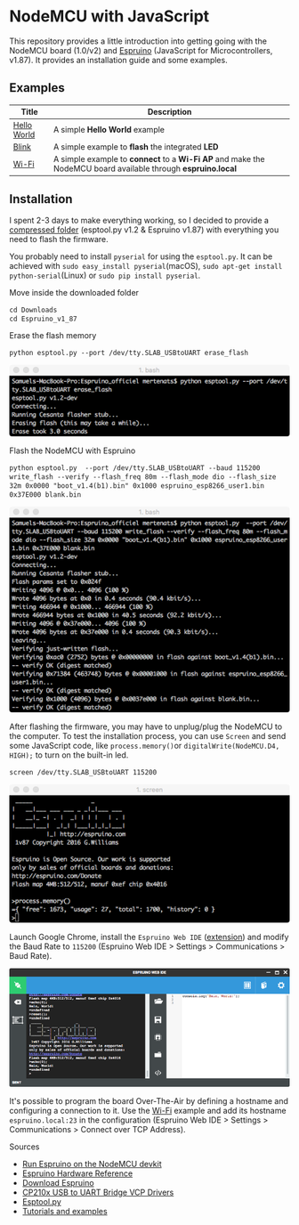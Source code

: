# NodeMCU with JavaScript
This repository provides a little introduction into getting going with the NodeMCU board (1.0/v2) and [Espruino](http://www.espruino.com) (JavaScript for Microcontrollers, v1.87). It provides an installation guide and some examples.

## Examples
| Title     							              	      | Description        											                              |
|-----------------------------------------------|-----------------------------------------------------------------------|
| [Hello World](01_hello_world.js)     				  | A simple **Hello World** example     					                       	|
| [Blink](02_blink_led.js)     				          | A simple example to **flash** the integrated **LED**                	|
| [Wi-Fi](03_wifi.js)     				              | A simple example to **connect** to a **Wi-Fi AP** and make the NodeMCU board available through **espruino.local**                   	|


## Installation
I spent 2-3 days to make everything working, so I decided to provide a [compressed folder](firmware/Espruino_v1_87.zip) (esptool.py v1.2 & Espruino v1.87) with everything you need to flash the firmware.

You probably need to install `pyserial` for using the `esptool.py`. It can be achieved with `sudo easy_install pyserial`(macOS), `sudo apt-get install python-serial`(Linux) or `sudo pip install pyserial`.

Move inside the downloaded folder
```
cd Downloads
cd Espruino_v1_87
```

Erase the flash memory
```
python esptool.py --port /dev/tty.SLAB_USBtoUART erase_flash
```

![Erase flash](images/erase_flash.png)

Flash the NodeMCU with Espruino
```
python esptool.py  --port /dev/tty.SLAB_USBtoUART --baud 115200 write_flash --verify --flash_freq 80m --flash_mode dio --flash_size 32m 0x0000 "boot_v1.4(b1).bin" 0x1000 espruino_esp8266_user1.bin 0x37E000 blank.bin
```

![Flash firmware](images/flash_firmware.png)

After flashing the firmware, you may have to unplug/plug the NodeMCU to the computer. To test the installation process, you can use `Screen` and send some JavaScript code, like `process.memory()`or `digitalWrite(NodeMCU.D4, HIGH);` to turn on the built-in led.
```
screen /dev/tty.SLAB_USBtoUART 115200
```

![Screen](images/screen_espruino.png)

Launch Google Chrome, install the `Espruino Web IDE` ([extension](https://www.google.ch/url?sa=t&rct=j&q=&esrc=s&source=web&cd=2&cad=rja&uact=8&sqi=2&ved=0ahUKEwiJ-qjbsvjPAhWDnBoKHcnuAfEQFggpMAE&url=https%3A%2F%2Fchrome.google.com%2Fwebstore%2Fdetail%2Fespruino-web-ide%2Fbleoifhkdalbjfbobjackfdifdneehpo&usg=AFQjCNHyNk_XkpLYJ6DNByefI7znAP5lgg&bvm=bv.136593572,d.d2s)) and modify the Baud Rate to `115200` (Espruino Web IDE > Settings > Communications > Baud Rate).

![Espruino Web IDE](images/espruino_web_ide.png)

It's possible to program the board Over-The-Air by defining a hostname and configuring a connection to it. Use the [Wi-Fi](03_wifi.js) example and add its hostname `espruino.local:23` in the configuration (Espruino Web IDE > Settings > Communications > Connect over TCP Address).

Sources
- [Run Espruino on the NodeMCU devkit](https://blog.pedesen.de/2016/06/21/run-espruino-on-the-nodemcu-devkit/)
- [Espruino Hardware Reference](http://www.espruino.com/Reference)
- [Download Espruino](http://www.espruino.com/Download)
- [CP210x USB to UART Bridge VCP Drivers](http://www.silabs.com/products/mcu/pages/usbtouartbridgevcpdrivers.aspx)
- [Esptool.py](https://github.com/themadinventor/esptool)
- [Tutorials and examples](http://www.espruino.com/Tutorials)

